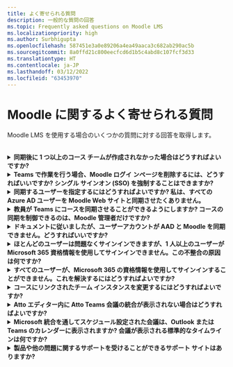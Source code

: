 ```yaml
---
title: よく寄せられる質問
description: 一般的な質問の回答
ms.topic: Frequently asked questions on Moodle LMS
ms.localizationpriority: high
ms.author: Surbhigupta
ms.openlocfilehash: 587451e3a0e89206a4ea49aaca3c682ab290ac5b
ms.sourcegitcommit: 8a0ffd21c800eecfcd6d1b5c4abd8c107fcf3d33
ms.translationtype: HT
ms.contentlocale: ja-JP
ms.lasthandoff: 03/12/2022
ms.locfileid: "63453970"
---
```

# <a name="moodle-faq"></a>Moodle に関するよく寄せられる質問

Moodle LMS を使用する場合のいくつかの質問に対する回答を取得します。<br>

<br>

<details>

<summary><b>同期後に 1 つ以上のコース チームが作成されなかった場合はどうすればよいですか?</b></summary>

各 Moodle コースには、少なくとも 1 人の教員と 1 人の学生が Microsoft 365 AAD UPN アカウントに一致する必要があります。 同期が一致しない場合、チームを作成することはできません。

各チームのコース インスタンスには所有者が必要で、同期では教員が Teams ライセンスを所有していることを前提として、教員が所有者として設定されます。

<br>

</details>

<details>

<summary><b>Teams で作業を行う場合、Moodle ログイ ンページを削除するには、どうすればいいですか? シングル サインオン (SSO) を強制することはできますか?</b></summary>

ユーザーは、Moodle ログイン ページから複数のサインイン オプションを利用できます。

* Microsoft 365 の資格情報のみを使用して排他的にサインインするには、**強制リダイレクト** の構成設定を **auth_oidc プラグイン** 用に有効にします。 サービスが有効な場合、ユーザーは Microsoft サインイン ページを表示できます。
* Moodle ポータルに手動でサインインするには、[Moodle](https://moodle.org/login/index.php) を参照してください。

<br>

</details>

<details>

<summary><b>同期するユーザーを指定するにはどうすればよいですか? 私は、すべての Azure AD ユーザーを Moodle Web サイトと同期させたくありません。</b></summary>

**[ユーザーの資格情報の制限]** オプションを使用して、**local_o365** プラグインの構成オプションを同期することでユーザーを指定します。 **フィルター** の左側にあるドロップダウン メニューには、国、会社名、言語などのオプションがあります。

> [!TIP]
> 動的な Microsoft 365 グループを作成して、複数のプロファイル プロパティ内で **フィルター** オプションを有効にします。

次の画像は、ユーザー作成の制限オプションを示しています。

:::image type="content" source="../assets/images/MoodleInstructions/faq-2.png" alt-text="同期" border="true":::

:::image type="content" source="../assets/images/MoodleInstructions/faq-3.png" alt-text="Azure AD" border="true":::

<br>

</details>

<details>

<summary><b>教員が Teams にコースを同期させることができるようにしますか? コースの同期を制御できるのは、Moodle 管理者だけですか?</b></summary>

既定では、Moodle 管理者だけが同期を構成できます。 チーム所有者はコースがチームに同期されるかどうかを制御することができ、**[コースでコース同期の構成を許可する]** が有効になっています。 この場合、チームの所有者は教員です。 このブロックは、適切な所有者権限を持つ個人に構成オプションを表示します。 

<!-- For more information, see Microsoft 365 block within the Moodle course interface. -->

次の画像は、**[コースでコース同期の構成を許可する]** オプションを示しています。

:::image type="content" source="../assets/images/MoodleInstructions/faq-4.png" alt-text="管理者" border="true":::

次の画像は、コースの同期を示しています。

:::image type="content" source="../assets/images/MoodleInstructions/faq-5.png" alt-text="同期" border="true":::

<br>

</details>

<details>

<summary><b>ドキュメントに従いましたが、ユーザーアカウントが AAD と Moodle を同期できません。どうすればいいですか?</b></summary>

この問題は、トラブルシューティングの最終段階として、ユーザーが **デルタ トークンのクリーンアップ** を実行する前に解決できます。

次の表に、実行およびチェックするアクションと依存関係を示します。

| 依存関係 | Action | Reference|
|-------|------------|----------|
| 安定版| Moodle のバージョンが **安定** として一覧表示されているのを確認します。| 詳細については、「[バージョン サポート](https://docs.moodle.org/dev/Releases#Version_support)」を参照してください。|
|アクセス許可| Azure アプリケーションが同期を実行するのに必要なアクセス許可があることを確認します。| 詳細については、「[Microsoft Graph のアクセス許可](https://docs.moodle.org/311/en/Microsoft_365#Permissions)」を参照してください。|
| 完全同期| **[各実行の完全な同期を実行する]** が有効になっているかを確認し、**Azure AD を使用してユーザーと同期** する **タスク ログ** を確認します。| 詳細については、「[完全同期を有効にする](https://docs.moodle.org/311/en/local_o365)」を参照してください。</br>詳細については、「[タスク ログの確認](https://docs.moodle.org/311/en/local_o365#Sync_users_with_Azure_AD)」を参照してください。 |
|トークンの更新|local_o365 プラグインで **[ユーザー同期デルタ トークン]** をクリーンアップします。| 詳細については、「[トークンの更新](https://docs.moodle.org/38/en/Office365)」を参照してください。|
<!-- |トークンの更新|local_o365 プラグインで **[ユーザー同期デルタ トークン]** をクリーンアップする| {moodle_url}\local_o365\acp.php?Mode=maintenance_cleandeltatoken| -->
<br>

</details>

<details>

<summary><b>ほとんどのユーザーは問題なくサインインできますが、1 人以上のユーザーが Microsoft 365 資格情報を使用してサインインできません。この不整合の原因は何ですか?</b></summary>

Microsoft 365 資格情報を使用して署名できないユーザーに関する不整合の理由は、同期する際のユーザー マッピング操作に関連する可能性があります。 この問題を解決するには、以下の手順を実行します。

* Moodle のユーザ認証タイプが **OpenID** であるかどうかを確認します。
* Moodle の **ユーザー名** が AAD ユーザ名と一致するかどうかを確認します。
* **トークンの問題** をクリーンアップしてもう一度お試しください。
* ユーザーが Azure アプリケーションにアクセスするための **アクセス許可** を持っているかどうかを確認します。

<br>

</details>

<details>

<summary><b>すべてのユーザーが、Microsoft 365 の資格情報を使用してサインインすることができません。これを解決するにはどうすればよいですか?</b></summary>

起動時にサインインできなかったユーザーは、問題を報告し、アプリケーションの **クライアント シークレット** が期限切れになっていないことを確認する必要があります。

次の画像は、ユーザーが Microsoft 365 資格情報を使用して署名する際に表示されるエラー メッセージです。

:::image type="content" source="../assets/images/MoodleInstructions/faq-6.png" alt-text="レポートの問題" border="true":::

次の画像は、Azure Portal のエラーを示しています。

:::image type="content" source="../assets/images/MoodleInstructions/faq-7.png" alt-text="Azure portal" border="true":::

**クライアント シークレット** の期限が切れている場合は、新しい **クライアント シークレット** を生成し、ページで検出した構成を更新する必要があります。 ユーザーは **クライアント シークレット** が更新された後に再度サインインすることができますが、再プロビジョニングには最大 24 時間かかる可能性があります。

<br>

</details>

<details>

<summary><b>コースにリンクされたチーム インスタンスを変更するにはどうすればよいですか?</b></summary>

管理者は **[Teams 接続の管理]** ページ経由で、コースに関連するチーム インスタンスを変更できます。 変更するコースの横にある **[接続]** を選択し、Teams インスタンスを選択します。 コースリセットを使用してチームをアーカイブすると、以前のチームにリンクさせることができます。

次の画像は、Teams インスタンスを示します。

:::image type="content" source="../assets/images/MoodleInstructions/faq-8.png" alt-text="Teams インスタンス" border="true":::

<br>

</details>

<details>

<summary><b>Atto エディター内に Atto Teams 会議の統合が表示されない場合はどうすればよいですか?</b></summary>

Atto エディター内で Teams アイコンを表示する **ツールバー構成** でアイコン参照が見つからない場合、ユーザーに Atto Teams 会議の問題が発生している可能性があります。 ユーザーは、リンク アイコンの右側に Teams 会議アイコンを追加する必要があります。

* プラグインをインストールします。
* **Teams 会議** を使用して **ツールバー構成** を更新します。

次の画像は、ツールバーの構成を調整した後のツールバー アイコンを示します。

:::image type="content" source="../assets/images/MoodleInstructions/faq-9.png" alt-text="ツール バー" border="true":::

:::image type="content" source="../assets/images/MoodleInstructions/faq-10.png" alt-text="リンク アイコン":::

Atto ツールバーの編集に関する詳細については、以下を参照してください。

* [Atto editor-ModdleDocs](https://docs.moodle.org/311/en/Atto_editor)
* [Atto エディター - アイコン マッピング](https://docs.moodle.org/311/en/Atto_editor#:~:text=in%20the%20editor.-,Atto%20editor%20toolbar,-Atto%20Row%201)
<br>

</details>

<details>

<summary><b>Microsoft 統合を通してスケジュール設定された会議は、Outlook または Teams のカレンダーに表示されますか? 会議が表示される標準的なタイムラインは何ですか?</b></summary>

アプリを通じてスケジュールされた会議は、チャネル会議に類似した Outlook または Teams カレンダーには表示されません。 コース チャネルのすべてのメンバーは、組み込みのチャネル リンクから直接会議に出席できます。 詳細については、「[チャネル会議](https://www.knowledgewave.com/blog/benefits-of-channel-meetings-in-microsoft-teams)」を参照してください。

ただし、招待にアクセスし、会議の招待の **[必須]** または **[オプション]** フィールドに参加者名を手動で追加し、参加者のカレンダーにリモート会議を表示することはできます。 標準のタイムラインは、会議の作成時にユーザーが指定した日付が基準になります。 詳細については、「[Teams の制限事項と仕様](/microsoftteams/limits-specifications-teams)」を参照してください。

<br>

</details>

<details>

<summary><b>製品や他の問題に関するサポートを受けることができるサポート サイトはありますか?</b></summary>

製品とサービスの問題や開発者コミュニティのヘルプに関するサポートとヘルプについては、「[サポートとフィードバック](/microsoftteams/platform/feedback)」を参照してください。


